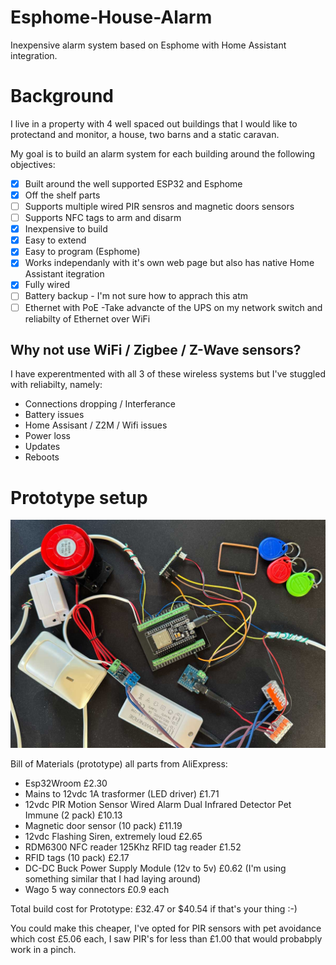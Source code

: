 # Esphome-House-Alarm
Inexpensive alarm system based on Esphome with Home Assistant integration.

# Background
I live in a property with 4 well spaced out buildings that I would like to protectand and monitor, a house, two barns and a static caravan.

My goal is to build an alarm system for each building around the following objectives:

- [x] Built around the well supported ESP32 and Esphome
- [x] Off the shelf parts
- [ ] Supports multiple wired PIR sensros and magnetic doors sensors
- [ ] Supports NFC tags to arm and disarm
- [x] Inexpensive to build
- [x] Easy to extend
- [x] Easy to program (Esphome)
- [x] Works independanly with it's own web page but  also has native Home Assistant itegration
- [x] Fully wired
- [ ] Battery backup - I'm not sure how to apprach this atm
- [ ] Ethernet with PoE -Take advancte of the UPS on my network switch and reliabilty of Ethernet over WiFi

## Why not use WiFi / Zigbee / Z-Wave sensors?

I have experentmented with all 3 of these wireless systems but I've stuggled with reliabilty, namely:

- Connections dropping / Interferance
- Battery issues
- Home Assisant / Z2M / Wifi issues
- Power loss
- Updates
- Reboots

# Prototype setup

![alt text](/prototype.jpg)

Bill of Materials (prototype) all parts from AliExpress:

- Esp32Wroom £2.30
- Mains to 12vdc 1A trasformer (LED driver) £1.71
- 12vdc PIR Motion Sensor Wired Alarm Dual Infrared Detector Pet Immune (2 pack) £10.13
- Magnetic door sensor (10 pack) £11.19
- 12vdc Flashing Siren, extremely loud £2.65
- RDM6300 NFC reader 125Khz RFID tag reader £1.52
- RFID tags (10 pack) £2.17
- DC-DC Buck Power Supply Module (12v to 5v) £0.62 (I'm using something similar that I had laying around)
- Wago 5 way connectors £0.9 each

Total build cost for Prototype: £32.47 or $40.54 if that's your thing :-)

You could make this cheaper, I've opted for PIR sensors with pet avoidance which cost £5.06 each, I saw PIR's for less than £1.00 that would probabply work in a pinch.
